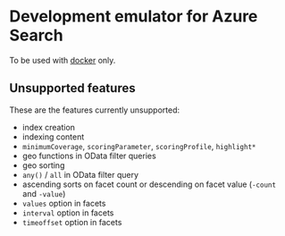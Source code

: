 # Development emulator for Azure Search

To be used with [docker](https://www.docker.com/) only.



## Unsupported features

These are the features currently unsupported:

 - index creation
 - indexing content
 - `minimumCoverage`, `scoringParameter`, `scoringProfile`, `highlight*`
 - geo functions in OData filter queries
 - geo sorting
 - `any()` / `all` in OData filter query
 - ascending sorts on facet count or descending on facet value (`-count` and `-value`)
 - `values` option in facets
 - `interval` option in facets
 - `timeoffset` option in facets